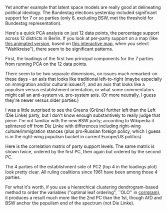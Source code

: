 Yet another example that latent space models are really good at delineating political ideology.  The Bundestag elections yesterday included significant support for 7 or so parties (only 6, excluding BSW, met the threshold for Bundestag representation).

Here's a quick PCA analysis on just 12 data points, the percentage support across 12 districts in Berlin.  If you look at per-party support on a map (like [this animated version](https://x.com/umichvoter/status/1893766694029369742), based on [this interactive map](https://interaktiv.morgenpost.de/bundestagswahl-ergebnisse-berlin/), when you select "Wahlkreise"), there seem to be significant patterns.

First, the loadings of the first two principal components for the 7 parties from running PCA on the 12 data points.



There seem to be two separate dimensions, on issues much remarked-on these days - an axis that looks like traditional left-to-right (maybe especially on immigration and/or cultural issues?), and an axis that looks like a populism versus establishment orientation, or what some commentators might call an anti-system vs. pro-system axis.  (Or more neutrally, I guess they're newer versus older parties.)

I was a little surprised to see the Greens (Grüne) further left than the Left (Die Linke) party, but I don't know enough substantively to really judge that piece.  I'm not familiar with the new BSW party; according to Wikipedia it splintered off from Die Linke with differences including right-wing culture/immigration stances (plus pro-Russian foreign policy, which I guess is in the right-wing populism bucket in current Europe/US politics).

Here is the correlation matrix of party support levels.  The same matrix is shown twice, ordered by the first PC, then again but ordered by the second PC.



The 4 parties of the establishment side of PC2 (top 4 in the loadings plot) look pretty clear. All ruling coalitions since 1961 have been among those 4 parties.

For what it's worth, if you use a hierarchical clustering dendrogram-based method to order the variables ("optimal leaf ordering", `'OLO'' in [corrgram](https://kwstat.github.io/corrgram/)), it produces a result much more like the 2nd PC than the 1st, though AfD and BSW anchor the populism end of the spectrum (not Die Linke).

